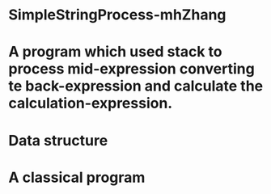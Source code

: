 # SimpleStringProcess-mhZhang
# A program which used stack to process mid-expression converting te back-expression and calculate the calculation-expression.
# Data structure
# A classical program
